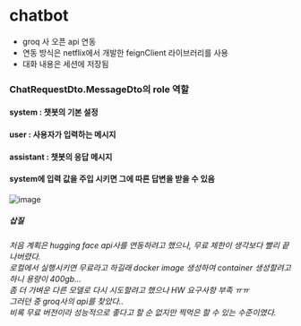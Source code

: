 # chatbot
+ groq 사 오픈 api 연동
+ 연동 방식은 netflix에서 개발한 feignClient 라이브러리를 사용
+ 대화 내용은 세션에 저장됨  


### ChatRequestDto.MessageDto의 role 역할
#### system : 챗봇의 기본 설정
#### user : 사용자가 입력하는 메시지
#### assistant : 챗봇의 응답 메시지

#### system에 입력 값을 주입 시키면 그에 따른 답변을 받을 수 있음
![image](https://github.com/user-attachments/assets/32f1d782-59f2-4e26-b89b-ab00945cda96)


##### 삽질
###### 처음 계획은 hugging face api사를 연동하려고 했으나, 무료 제한이 생각보다 빨리 끝나버렸다.<br>로컬에서 실행시키면 무료라고 하길래 docker image 생성하여 container 생성할려고 하니 용량이 400gb...<br>좀 더 가벼운 다른 모델로 다시 시도할려고 했으나 HW 요구사항 부족 ㅠㅠ<br>그러던 중 groq사의 api를 찾았다..<br>비록 무료 버전이라 성능적으로 좋다고 할 순 없지만 찍먹은 할 수 있는 수준이였다.

